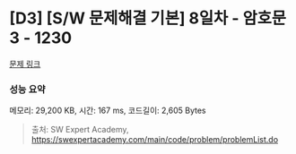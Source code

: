 # [D3] [S/W 문제해결 기본] 8일차 - 암호문3 - 1230 

[문제 링크](https://swexpertacademy.com/main/code/problem/problemDetail.do?contestProbId=AV14zIwqAHwCFAYD) 

### 성능 요약

메모리: 29,200 KB, 시간: 167 ms, 코드길이: 2,605 Bytes



> 출처: SW Expert Academy, https://swexpertacademy.com/main/code/problem/problemList.do